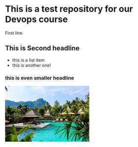 # This is a test repository for our Devops course

First line

## This is Second headline

* this is a list item
* this is another one!

### this is even smaller headline

![](download.gif)

